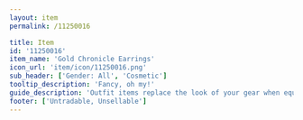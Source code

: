 ```yaml
---
layout: item
permalink: /11250016

title: Item
id: '11250016'
item_name: 'Gold Chronicle Earrings'
icon_url: 'item/icon/11250016.png'
sub_header: ['Gender: All', 'Cosmetic']
tooltip_description: 'Fancy, oh my!'
guide_description: 'Outfit items replace the look of your gear when equipped.'
footer: ['Untradable, Unsellable']
---
```

